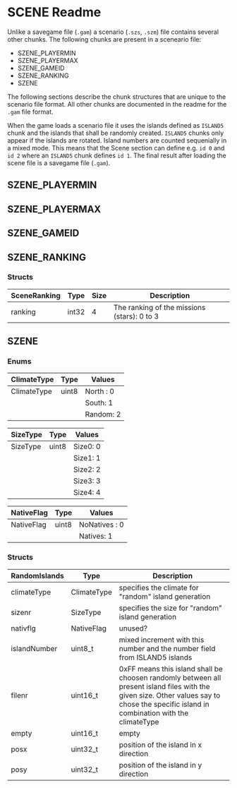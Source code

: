 # SCENE Readme

Unlike a savegame file (`.gam`) a scenario (`.szs`, `.szm`) file contains several other chunks.
The following chunks are present in a sceneario file:

-   SZENE_PLAYERMIN
-   SZENE_PLAYERMAX
-   SZENE_GAMEID
-   SZENE_RANKING
-   SZENE

The following sections describe the chunk structures that are unique to the scenario file format. All other chunks are documented in the readme for the `.gam` file format.

When the game loads a scenario file it uses the islands defined as `ISLAND5` chunk and the islands that shall be randomly created. `ISLAND5` chunks only appear if the islands are rotated. Island numbers are counted sequenially in a mixed mode. This means that the Scene section can define e.g. `id 0` and `id 2` where an `ISLAND5` chunk defines `id 1`.
The final result after loading the scene file is a savegame file (`.gam`). 

## SZENE_PLAYERMIN

## SZENE_PLAYERMAX

## SZENE_GAMEID

## SZENE_RANKING

### Structs

| SceneRanking | Type  | Size | Description                                 |
| ------------ | ----- | ---- | ------------------------------------------- |
| ranking      | int32 | 4    | The ranking of the missions (stars): 0 to 3 |

## SZENE

### Enums

| ClimateType | Type  | Values    |
| ----------- | ----- | --------- |
| ClimateType | uint8 | North : 0 |
|             |       | South: 1  |
|             |       | Random: 2 |

| SizeType | Type  | Values   |
| -------- | ----- | -------- |
| SizeType | uint8 | Size0: 0 |
|          |       | Size1: 1 |
|          |       | Size2: 2 |
|          |       | Size3: 3 |
|          |       | Size4: 4 |

| NativeFlag | Type  | Values        |
| ---------- | ----- | ------------- |
| NativeFlag | uint8 | NoNatives : 0 |
|            |       | Natives: 1    |

### Structs

| RandomIslands | Type        | Description                                                                                                                                                                              |
| ------------- | ----------- | ---------------------------------------------------------------------------------------------------------------------------------------------------------------------------------------- |
| climateType   | ClimateType | specifies the climate for "random" island generation                                                                                                                                     |
| sizenr        | SizeType    | specifies the size for "random" island generation                                                                                                                                        |
| nativflg      | NativeFlag  | unused?                                                                                                                                                                                  |
| islandNumber  | uint8_t     | mixed increment with this number and the number field from ISLAND5 islands                                                                                                               |
| filenr        | uint16_t    | 0xFF means this island shall be choosen randomly between all present island files with the given size. Other values say to chose the specific island in combination with the climateType |
| empty         | uint16_t    | empty                                                                                                                                                                                    |
| posx          | uint32_t    | position of the island in x direction                                                                                                                                                    |
| posy          | uint32_t    | position of the island in y direction                                                                                                                                                    |
